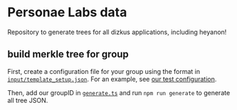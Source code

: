 # Personae Labs data

Repository to generate trees for all dizkus applications, including heyanon!

## build merkle tree for group

First, create a configuration file for your group using the format in [`input/template_setup.json`](input/template_setup.json). For an example, see [our test configuration](input/heyanontest_setup.json).

Then, add our groupID in [`generate.ts`](generate.ts#L5) and run `npm run generate` to generate all tree JSON.
